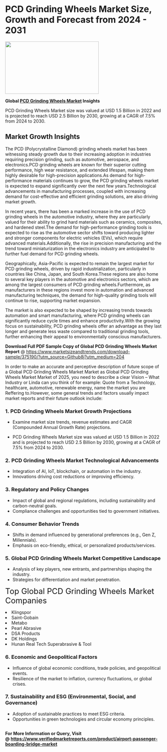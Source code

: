 <H1>PCD Grinding Wheels Market Size, Growth and Forecast from 2024 - 2031</H1><img class="aligncenter size-medium wp-image-584254" src="https://thirdeyenews.in/wp-content/uploads/2024/09/Global-Market-Research-300x168.jpeg" alt="" width="300" height="168" /><p><strong>Global&nbsp;<a href="https://www.marketsizeandtrends.com/download-sample/375190/?utm_source=Github8j?utm_medium=204">PCD Grinding Wheels Market</a> Insights</strong></p><p>PCD Grinding Wheels Market size was valued at USD 1.5 Billion in 2022 and is projected to reach USD 2.5 Billion by 2030, growing at a CAGR of 7.5% from 2024 to 2030.</p><p><h2>Market Growth Insights</h2> <p>The PCD (Polycrystalline Diamond) grinding wheels market has been witnessing steady growth due to their increasing adoption in industries requiring precision grinding, such as automotive, aerospace, and electronics.PCD grinding wheels are known for their superior cutting performance, high wear resistance, and extended lifespan, making them highly desirable for high-precision applications.As demand for high-performance materials continues to grow, the PCD grinding wheels market is expected to expand significantly over the next few years.Technological advancements in manufacturing processes, coupled with increasing demand for cost-effective and efficient grinding solutions, are also driving market growth.</p> <p>In recent years, there has been a marked increase in the use of PCD grinding wheels in the automotive industry, where they are particularly valued for their ability to grind hard materials such as ceramics, composites, and hardened steel.The demand for high-performance grinding tools is expected to rise as the automotive sector shifts toward producing lighter and stronger components for electric vehicles (EVs), which require advanced materials.Additionally, the rise in precision manufacturing and the trend toward miniaturization in the electronics industry are anticipated to further fuel demand for PCD grinding wheels.</p> <p>Geographically, Asia-Pacific is expected to remain the largest market for PCD grinding wheels, driven by rapid industrialization, particularly in countries like China, Japan, and South Korea.These regions are also home to several key players in the automotive and electronics sectors, which are among the largest consumers of PCD grinding wheels.Furthermore, as manufacturers in these regions invest more in automation and advanced manufacturing techniques, the demand for high-quality grinding tools will continue to rise, supporting market expansion.</p> <p>The market is also expected to be shaped by increasing trends towards automation and smart manufacturing, where PCD grinding wheels can significantly reduce cycle times and enhance productivity.With the growing focus on sustainability, PCD grinding wheels offer an advantage as they last longer and generate less waste compared to traditional grinding tools, further enhancing their appeal to environmentally conscious manufacturers.</p> <p><span class=""><strong>Download Full PDF Sample Copy of Global PCD Grinding Wheels Market Report</strong> @ <a href="https://www.marketsizeandtrends.com/download-sample/375190/?utm_source=Github8j?utm_medium=204" target="_blank">https://www.marketsizeandtrends.com/download-sample/375190/?utm_source=Github8j?utm_medium=204</a></span></p><p>In order to make an accurate and perceptive description of future scope of a Global&nbsp;PCD Grinding Wheels Market Market as Global&nbsp;PCD Grinding Wheels Market Market of 2025, you need to describe a clear Vision &ndash; What Industry or Linda can you think of for example: Quote from a Technology, healthcare, automotive, renewable energy, name the market you are Reffering to.However, some general trends and factors usually impact market reports and their future outlook include:</p><h3>1.&nbsp;<strong>PCD Grinding Wheels Market Growth Projections</strong></h3><ul><li>Examine market size trends, revenue estimates and CAGR (Compounded Annual Growth Rate) projections.</li><li><p>PCD Grinding Wheels Market size was valued at USD 1.5 Billion in 2022 and is projected to reach USD 2.5 Billion by 2030, growing at a CAGR of 7.5% from 2024 to 2030.</p></li></ul><h3>2.&nbsp;<strong>PCD Grinding Wheels Market Technological Advancements</strong></h3><ul><li>Integration of AI, IoT, blockchain, or automation in the industry.</li><li>Innovations driving cost reductions or improving efficiency.</li></ul><h3>3.&nbsp;<strong>Regulatory and Policy Changes</strong></h3><ul><li>Impact of global and regional regulations, including sustainability and carbon-neutral goals.</li><li>Compliance challenges and opportunities tied to government initiatives.</li></ul><h3>4.&nbsp;<strong>Consumer Behavior Trends</strong></h3><ul><li>Shifts in demand influenced by generational preferences (e.g., Gen Z, Millennials).</li><li>Emphasis on eco-friendly, ethical, or personalized products/services.</li></ul><h3>5.&nbsp;<strong>Global PCD Grinding Wheels Market Competitive Landscape</strong></h3><ul><li>Analysis of key players, new entrants, and partnerships shaping the industry.</li><li>Strategies for differentiation and market penetration.</li></ul><p data-pm-slice="1 1 []"><span style="color: inherit; font-family: inherit; font-size: 25px;">Top Global PCD Grinding Wheels Market Companies</span></p><div class="" data-test-id=""><p><li>Klingspor</li><li> Saint-Gobain</li><li> Metabo</li><li> Pearl Abrasive</li><li> DSA Products</li><li> DK Holdings</li><li> Hunan Real Tech Superabrasive & Tool</li></p></div><h3>6.&nbsp;<strong>Economic and Geopolitical Factors</strong></h3><ul><li>Influence of global economic conditions, trade policies, and geopolitical events.</li><li>Resilience of the market to inflation, currency fluctuations, or global crises.</li></ul><h3>7.&nbsp;<strong>Sustainability and ESG (Environmental, Social, and Governance)</strong></h3><ul><li>Adoption of sustainable practices to meet ESG criteria.</li><li>Opportunities in green technologies and circular economy principles.</li></ul><h2><strong style="font-size: 14px;">For More Information or Query, Visit @&nbsp;</strong><a style="background-color: #ffffff; font-size: 14px;" href="https://www.marketsizeandtrends.com/report/pcd-grinding-wheels-market/" target="_blank">https://www.verifiedmarketreports.com/product/airport-passenger-boarding-bridge-market</a></h2>